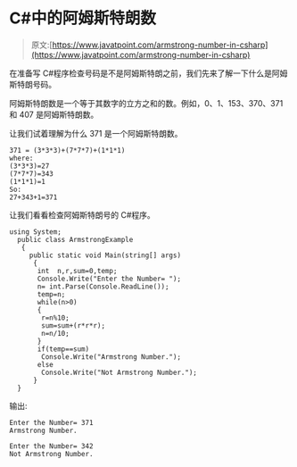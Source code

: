 # C#中的阿姆斯特朗数

> 原文:[https://www.javatpoint.com/armstrong-number-in-csharp](https://www.javatpoint.com/armstrong-number-in-csharp)

在准备写 C#程序检查号码是不是阿姆斯特朗之前，我们先来了解一下什么是阿姆斯特朗号码。

阿姆斯特朗数是一个等于其数字的立方之和的数。例如，0、1、153、370、371 和 407 是阿姆斯特朗数。

让我们试着理解为什么 371 是一个阿姆斯特朗数。

```
371 = (3*3*3)+(7*7*7)+(1*1*1)    
where:    
(3*3*3)=27    
(7*7*7)=343    
(1*1*1)=1    
So:    
27+343+1=371    

```

让我们看看检查阿姆斯特朗号的 C#程序。

```
using System;
  public class ArmstrongExample
   {
     public static void Main(string[] args)
      {
       int  n,r,sum=0,temp;    
       Console.Write("Enter the Number= ");    
       n= int.Parse(Console.ReadLine());   
       temp=n;    
       while(n>0)    
       {    
        r=n%10;    
        sum=sum+(r*r*r);    
        n=n/10;    
       }    
       if(temp==sum)    
        Console.Write("Armstrong Number.");    
       else    
        Console.Write("Not Armstrong Number.");    
      }
  }

```

输出:

```
Enter the Number= 371
Armstrong Number.

```

```
Enter the Number= 342   
Not Armstrong Number.

```